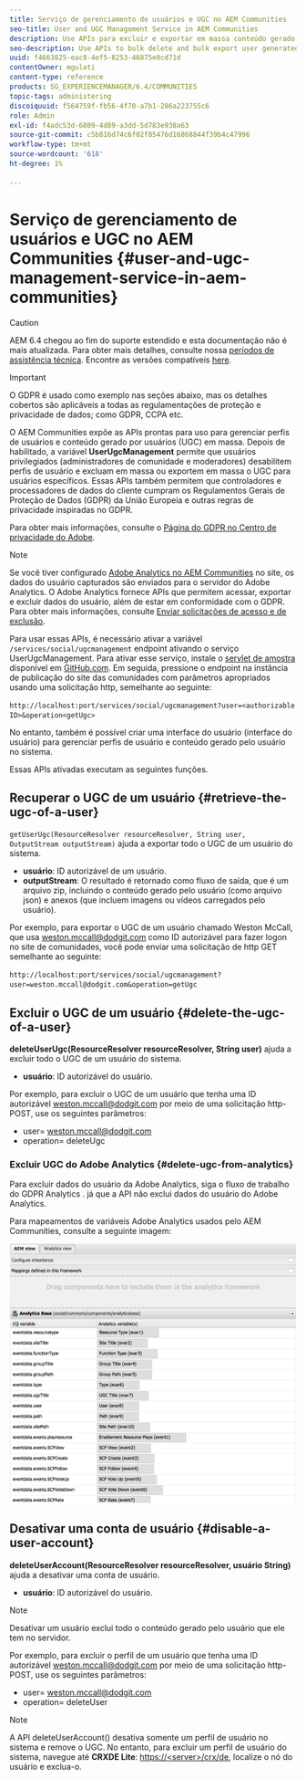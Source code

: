 ```yaml
---
title: Serviço de gerenciamento de usuários e UGC no AEM Communities
seo-title: User and UGC Management Service in AEM Communities
description: Use APIs para excluir e exportar em massa conteúdo gerado pelo usuário e desative a conta do usuário.
seo-description: Use APIs to bulk delete and bulk export user generated content, and disable user account.
uuid: f4663825-eac8-4ef5-8253-46875e0cd71d
contentOwner: mgulati
content-type: reference
products: SG_EXPERIENCEMANAGER/6.4/COMMUNITIES
topic-tags: administering
discoiquuid: f564759f-fb56-4f70-a7b1-286a223755c6
role: Admin
exl-id: f4adc53d-6809-4d89-a3dd-5d783e938a63
source-git-commit: c5b816d74c6f02f85476d16868844f39b4c47996
workflow-type: tm+mt
source-wordcount: '618'
ht-degree: 1%

---
```


# Serviço de gerenciamento de usuários e UGC no AEM Communities {#user-and-ugc-management-service-in-aem-communities}

>[!CAUTION]
>
>AEM 6.4 chegou ao fim do suporte estendido e esta documentação não é mais atualizada. Para obter mais detalhes, consulte nossa [períodos de assistência técnica](https://helpx.adobe.com/br/support/programs/eol-matrix.html). Encontre as versões compatíveis [here](https://experienceleague.adobe.com/docs/).

>[!IMPORTANT]
>
>O GDPR é usado como exemplo nas seções abaixo, mas os detalhes cobertos são aplicáveis a todas as regulamentações de proteção e privacidade de dados; como GDPR, CCPA etc.

O AEM Communities expõe as APIs prontas para uso para gerenciar perfis de usuários e conteúdo gerado por usuários (UGC) em massa. Depois de habilitado, a variável **UserUgcManagement** permite que usuários privilegiados (administradores de comunidade e moderadores) desabilitem perfis de usuário e excluam em massa ou exportem em massa o UGC para usuários específicos. Essas APIs também permitem que controladores e processadores de dados do cliente cumpram os Regulamentos Gerais de Proteção de Dados (GDPR) da União Europeia e outras regras de privacidade inspiradas no GDPR.

Para obter mais informações, consulte o [Página do GDPR no Centro de privacidade do Adobe](https://www.adobe.com/privacy/general-data-protection-regulation.html).

>[!NOTE]
>
>Se você tiver configurado [Adobe Analytics no AEM Communities](analytics.md) no site, os dados do usuário capturados são enviados para o servidor do Adobe Analytics. O Adobe Analytics fornece APIs que permitem acessar, exportar e excluir dados do usuário, além de estar em conformidade com o GDPR. Para obter mais informações, consulte [Enviar solicitações de acesso e de exclusão](https://experienceleague.adobe.com/docs/analytics/admin/data-governance/gdpr-submit-access-delete.html).

Para usar essas APIs, é necessário ativar a variável `/services/social/ugcmanagement` endpoint ativando o serviço UserUgcManagement. Para ativar esse serviço, instale o [servlet de amostra](https://github.com/Adobe-Marketing-Cloud/aem-communities-ugc-migration/tree/main/bundles/communities-ugc-management-servlet) disponível em [GitHub.com](https://github.com/Adobe-Marketing-Cloud/aem-communities-ugc-migration/tree/main/bundles/communities-ugc-management-servlet). Em seguida, pressione o endpoint na instância de publicação do site das comunidades com parâmetros apropriados usando uma solicitação http, semelhante ao seguinte:

`http://localhost:port/services/social/ugcmanagement?user=<authorizable ID>&operation<getUgc>`

No entanto, também é possível criar uma interface do usuário (interface do usuário) para gerenciar perfis de usuário e conteúdo gerado pelo usuário no sistema.

Essas APIs ativadas executam as seguintes funções.

## Recuperar o UGC de um usuário {#retrieve-the-ugc-of-a-user}

`getUserUgc(ResourceResolver resourceResolver, String user, OutputStream outputStream)` ajuda a exportar todo o UGC de um usuário do sistema.

* **usuário**: ID autorizável de um usuário.
* **outputStream**: O resultado é retornado como fluxo de saída, que é um arquivo zip, incluindo o conteúdo gerado pelo usuário (como arquivo json) e anexos (que incluem imagens ou vídeos carregados pelo usuário).

Por exemplo, para exportar o UGC de um usuário chamado Weston McCall, que usa weston.mccall@dodgit.com como ID autorizável para fazer logon no site de comunidades, você pode enviar uma solicitação de http GET semelhante ao seguinte:

`http://localhost:port/services/social/ugcmanagement?user=weston.mccall@dodgit.com&operation=getUgc`

## Excluir o UGC de um usuário {#delete-the-ugc-of-a-user}

**deleteUserUgc(ResourceResolver resourceResolver, String user)** ajuda a excluir todo o UGC de um usuário do sistema.

* **usuário**: ID autorizável do usuário.

Por exemplo, para excluir o UGC de um usuário que tenha uma ID autorizável weston.mccall@dodgit.com por meio de uma solicitação http-POST, use os seguintes parâmetros:

* user= weston.mccall@dodgit.com
* operation= deleteUgc

### Excluir UGC do Adobe Analytics {#delete-ugc-from-analytics}

Para excluir dados do usuário da Adobe Analytics, siga o fluxo de trabalho do GDPR Analytics . já que a API não exclui dados do usuário do Adobe Analytics.

Para mapeamentos de variáveis Adobe Analytics usados pelo AEM Communities, consulte a seguinte imagem:

![Mapeamento de variável de comunidades AEM para o Adobe Analytics](assets/Analytics-Communities-Mapping.png)

## Desativar uma conta de usuário {#disable-a-user-account}

**deleteUserAccount(ResourceResolver resourceResolver, usuário String)** ajuda a desativar uma conta de usuário.

* **usuário**: ID autorizável do usuário.

>[!NOTE]
>
>Desativar um usuário exclui todo o conteúdo gerado pelo usuário que ele tem no servidor.

Por exemplo, para excluir o perfil de um usuário que tenha uma ID autorizável weston.mccall@dodgit.com por meio de uma solicitação http-POST, use os seguintes parâmetros:

* user= weston.mccall@dodgit.com
* operation= deleteUser

>[!NOTE]
>
>A API deleteUserAccount() desativa somente um perfil de usuário no sistema e remove o UGC. No entanto, para excluir um perfil de usuário do sistema, navegue até **CRXDE Lite**: [https://&lt;server>/crx/de](http://localhost:4502/crx/de), localize o nó do usuário e exclua-o.
